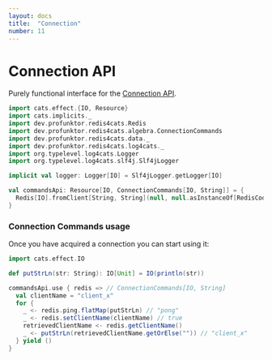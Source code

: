 ```yaml
---
layout: docs
title:  "Connection"
number: 11
---
```


# Connection API

Purely functional interface for the [Connection API](https://redis.io/commands#connection).

```scala mdoc:invisible
import cats.effect.{IO, Resource}
import cats.implicits._
import dev.profunktor.redis4cats.Redis
import dev.profunktor.redis4cats.algebra.ConnectionCommands
import dev.profunktor.redis4cats.data._
import dev.profunktor.redis4cats.log4cats._
import org.typelevel.log4cats.Logger
import org.typelevel.log4cats.slf4j.Slf4jLogger

implicit val logger: Logger[IO] = Slf4jLogger.getLogger[IO]

val commandsApi: Resource[IO, ConnectionCommands[IO, String]] = {
  Redis[IO].fromClient[String, String](null, null.asInstanceOf[RedisCodec[String, String]]).widen[ConnectionCommands[IO, String]]
}
```

### Connection Commands usage

Once you have acquired a connection you can start using it:

```scala mdoc:silent
import cats.effect.IO

def putStrLn(str: String): IO[Unit] = IO(println(str))

commandsApi.use { redis => // ConnectionCommands[IO, String]
  val clientName = "client_x"
  for {
    _ <- redis.ping.flatMap(putStrLn) // "pong"
    _ <- redis.setClientName(clientName) // true
    retrievedClientName <- redis.getClientName()
    _ <- putStrLn(retrievedClientName.getOrElse("")) // "client_x"
  } yield ()
}
```

